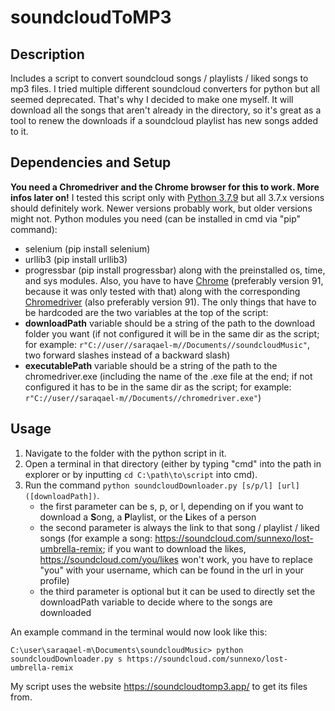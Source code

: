# soundcloudToMP3
## Description
Includes a script to convert soundcloud songs / playlists / liked songs to mp3 files. I tried multiple different soundcloud converters for python but all seemed deprecated. That's why I decided to make one myself. It will download all the songs that aren't already in the directory, so it's great as a tool to renew the downloads if a soundcloud playlist has new songs added to it.

## Dependencies and Setup
**You need a Chromedriver and the Chrome browser for this to work. More infos later on!**
I tested this script only with [Python 3.7.9](https://www.python.org/downloads/release/python-379/) but all 3.7.x versions should definitely work. Newer versions probably work, but older versions might not.
Python modules you need (can be installed in cmd via "pip" command):
* selenium (pip install selenium)
* urllib3 (pip install urllib3)
* progressbar (pip install progressbar)
along with the preinstalled os, time, and sys modules.
Also, you have to have [Chrome](https://www.google.com/chrome/) (preferably version 91, because it was only tested with that) along with the corresponding [Chromedriver](https://chromedriver.chromium.org/downloads) (also preferably version 91).
The only things that have to be hardcoded are the two variables at the top of the script:
* **downloadPath** variable should be a string of the path to the download folder you want (if not configured it will be in the same dir as the script; for example: `r"C://user//saraqael-m//Documents//soundcloudMusic"`, two forward slashes instead of a backward slash)
* **executablePath** variable should be a string of the path to the chromedriver.exe (including the name of the .exe file at the end; if not configured it has to be in the same dir as the script; for example: `r"C://user//saraqael-m//Documents//chromedriver.exe"`)

## Usage
1. Navigate to the folder with the python script in it.
2. Open a terminal in that directory (either by typing "cmd" into the path in explorer or by inputting `cd C:\path\to\script` into cmd).
3. Run the command `python soundcloudDownloader.py [s/p/l] [url] ([downloadPath])`.
    * the first parameter can be s, p, or l, depending on if you want to download a **S**ong, a **P**laylist, or the **L**ikes of a person
    * the second parameter is always the link to that song / playlist / liked songs (for example a song: https://soundcloud.com/sunnexo/lost-umbrella-remix; if you want to download the likes, https://soundcloud.com/you/likes won't work, you have to replace "you" with your username, which can be found in the url in your profile)
    * the third parameter is optional but it can be used to directly set the downloadPath variable to decide where to the songs are downloaded

An example command in the terminal would now look like this:

`C:\user\saraqael-m\Documents\soundcloudMusic> python soundcloudDownloader.py s https://soundcloud.com/sunnexo/lost-umbrella-remix`

My script uses the website https://soundcloudtomp3.app/ to get its files from.
